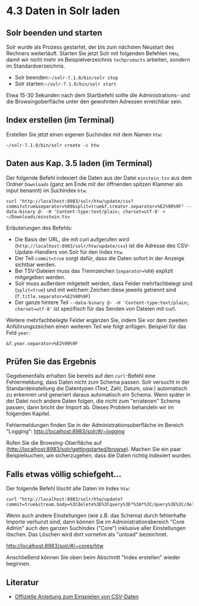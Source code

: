 # 4.3 Daten in Solr laden

## Solr beenden und starten

Solr wurde als Prozess gestartet, der bis zum nächsten Neustart des Rechners weiterläuft. Starten Sie jetzt Solr mit folgenden Befehlen neu, damit wir nicht mehr im Beispielverzeichnis `techproducts` arbeiten, sondern im Standardverzeichnis.

* Solr beenden:`~/solr-7.1.0/bin/solr stop`
* Solr starten:`~/solr-7.1.0/bin/solr start`

Etwa 15-30 Sekunden nach dem Startbefehl sollte die Administrations- und die Browsingoberfläche unter den gewohnten Adressen erreichbar sein.

## Index erstellen \(im Terminal\)

Erstellen Sie jetzt einen eigenen Suchindex mit dem Namen `htw`:

```
~/solr-7.1.0/bin/solr create -c htw
```

## Daten aus Kap. 3.5 laden \(im Terminal\)

Der folgende Befehl indexiert die Daten aus der Datei `einstein.tsv` aus dem Ordner `Downloads` (ganz am Ende mit der öffnenden spitzen Klammer als input benannt) im Suchindex `htw`.

```
curl "http://localhost:8983/solr/htw/update/csv?commit=true&separator=%09&split=true&f.creator.separator=%E2%90%9F" --data-binary @- -H 'Content-type:text/plain; charset=utf-8' < ~/Downloads/einstein.tsv
```

Erläuterungen des Befehls:

* Die Basis der URL, die mit curl aufgerufen wird (`http://localhost:8983/solr/htw/update/csv`) ist die Adresse des CSV-Update-Handlers von Solr für den Index `htw`.
* Der Teil `commit=true` sorgt dafür, dass die Daten sofort in der Anzeige sichtbar werden.
* Bei TSV-Dateien muss das Trennzeichen (`separator=%09`) explizit mitgegeben werden.
* Solr muss außerdem mitgeteilt werden, dass Felder mehrfachbelegt sind (`split=true`) und mit welchem Zeichen diese jeweils getrennt sind (`f.title.separator=%E2%90%9F`)
* Der ganze hintere Teil `--data-binary @- -H 'Content-type:text/plain; charset=utf-8'` ist spezifisch für das Senden von Dateien mit curl.

Weitere mehrfachbelegte Felder ergänzen Sie, indem Sie vor dem zweiten Anführungszeichen einen weiteren Teil wie folgt anfügen. Beispiel für das Feld `year`:

```
&f.year.separator=%E2%90%9F
```

## Prüfen Sie das Ergebnis

Gegebenenfalls erhalten Sie bereits auf den `curl`-Befehl eine Fehlermeldung, dass Daten nicht zum Schema passen. Solr versucht in der Standardeinstellung die Datentypen (Text, Zahl, Datum, usw.) automatisch zu erkennen und generiert daraus automatisch ein Schema. Wenn später in der Datei noch andere Daten folgen, die nicht zum "erratenen" Schema passen, dann bricht der Import ab. Dieses Problem behandeln wir im folgenden Kapitel.

Fehlermeldungen finden Sie in der Administrationsoberfläche im Bereich "Logging": <http://localhost:8983/solr/#/~logging>

Rufen Sie die Browsing-Oberfläche auf \([http://localhost:8983/solr/gettingstarted/browse](http://localhost:8983/solr/gettingstarted/browse)\). Machen Sie ein paar Beispielsuchen, um sicherzugehen, dass die Daten richtig indexiert wurden.

## Falls etwas völlig schiefgeht...

Der folgende Befehl löscht alle Daten im Index `htw`:

```
curl "http://localhost:8983/solr/htw/update?commit=true&stream.body=%3Cdelete%3E%3Cquery%3E*%3A*%3C/query%3E%3C/delete%3E"
```

Wenn auch andere Einstellungen (wie z.B. das Schema) durch fehlerhafte Importe verhunzt sind, dann können Sie im Administrationsbereich "Core Admin" auch den ganzen Suchindex ("Core") inklusive aller Einstellungen löschen. Das Löschen wird dort vornehm als "unload" bezeichnet.

<http://localhost:8983/solr/#/~cores/htw>

Anschließend können Sie oben beim Abschnitt "Index erstellen" wieder beginnen.

## Literatur

* [Offizielle Anleitung zum Einspielen von CSV-Daten](https://lucene.apache.org/solr/guide/7_1/uploading-data-with-index-handlers.html#csv-formatted-index-updates)
